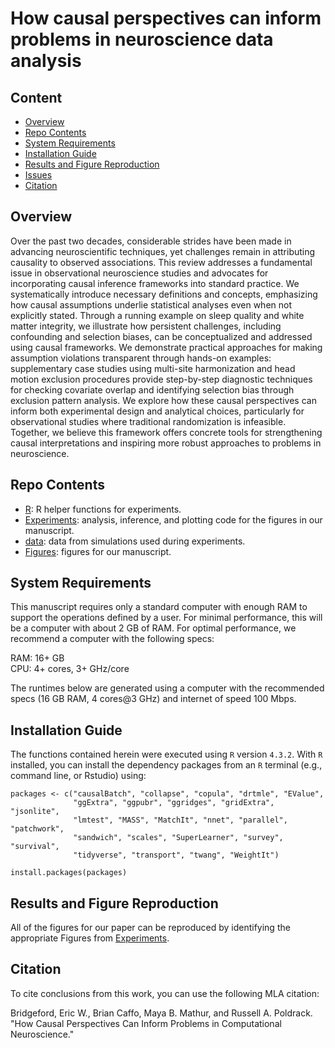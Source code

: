 # How causal perspectives can inform problems in neuroscience data analysis

## Content

- [Overview](#overview)
- [Repo Contents](#repo-contents)
- [System Requirements](#system-requirements)
- [Installation Guide](#installation-guide)
- [Results and Figure Reproduction](#results-and-figure-reproduction)
- [Issues](https://github.com/ebridge2/causal_neuro/issues)
- [Citation](#citation)

## Overview

Over the past two decades, considerable strides have been made in advancing neuroscientific techniques, yet challenges remain in attributing causality to observed associations. This review addresses a fundamental issue in observational neuroscience studies and advocates for incorporating causal inference frameworks into standard practice. We systematically introduce necessary definitions and concepts, emphasizing how causal assumptions underlie statistical analyses even when not explicitly stated. Through a running example on sleep quality and white matter integrity, we illustrate how persistent challenges, including confounding and selection biases, can be conceptualized and addressed using causal frameworks. We demonstrate practical approaches for making assumption violations transparent through hands-on examples: supplementary case studies using multi-site harmonization and head motion exclusion procedures provide step-by-step diagnostic techniques for checking covariate overlap and identifying selection bias through exclusion pattern analysis. We explore how these causal perspectives can inform both experimental design and analytical choices, particularly for observational studies where traditional randomization is infeasible. Together, we believe this framework offers concrete tools for strengthening causal interpretations and inspiring more robust approaches to problems in neuroscience.

## Repo Contents

- [R](./R): R helper functions for experiments.
- [Experiments](./experiments): analysis, inference, and plotting code for the figures in our manuscript.
- [data](./data): data from simulations used during experiments.
- [Figures](./figures): figures for our manuscript.

## System Requirements

This manuscript requires only a standard computer with enough RAM to support the operations defined by a user. For minimal performance, this will be a computer with about 2 GB of RAM. For optimal performance, we recommend a computer with the following specs:

RAM: 16+ GB  
CPU: 4+ cores, 3+ GHz/core

The runtimes below are generated using a computer with the recommended specs (16 GB RAM, 4 cores@3 GHz) and internet of speed 100 Mbps.

## Installation Guide

The functions contained herein were executed using `R` version `4.3.2`. With `R` installed, you can install the dependency packages from an `R` terminal (e.g., command line, or Rstudio) using:

```
packages <- c("causalBatch", "collapse", "copula", "drtmle", "EValue", 
              "ggExtra", "ggpubr", "ggridges", "gridExtra", "jsonlite",
              "lmtest", "MASS", "MatchIt", "nnet", "parallel", "patchwork",
              "sandwich", "scales", "SuperLearner", "survey", "survival",
              "tidyverse", "transport", "twang", "WeightIt")

install.packages(packages)
```

## Results and Figure Reproduction

All of the figures for our paper can be reproduced by identifying the appropriate Figures from [Experiments](https://github.com/ebridge2/causal_neuro/tree/main/Experiments). 

## Citation

To cite conclusions from this work, you can use the following MLA citation:

Bridgeford, Eric W., Brian Caffo, Maya B. Mathur, and Russell A. Poldrack. "How Causal Perspectives Can Inform Problems in Computational Neuroscience."
